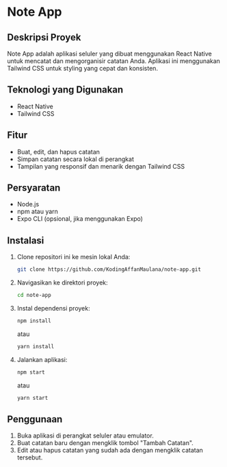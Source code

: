 # Note App

## Deskripsi Proyek
Note App adalah aplikasi seluler yang dibuat menggunakan React Native untuk mencatat dan mengorganisir catatan Anda. Aplikasi ini menggunakan Tailwind CSS untuk styling yang cepat dan konsisten.

## Teknologi yang Digunakan
- React Native
- Tailwind CSS

## Fitur
- Buat, edit, dan hapus catatan
- Simpan catatan secara lokal di perangkat
- Tampilan yang responsif dan menarik dengan Tailwind CSS

## Persyaratan
- Node.js
- npm atau yarn
- Expo CLI (opsional, jika menggunakan Expo)

## Instalasi
1. Clone repositori ini ke mesin lokal Anda:
    ```sh
    git clone https://github.com/KodingAffanMaulana/note-app.git
    ```

2. Navigasikan ke direktori proyek:
    ```sh
    cd note-app
    ```

3. Instal dependensi proyek:
    ```sh
    npm install
    ```
    atau
    ```sh
    yarn install
    ```

4. Jalankan aplikasi:
    ```sh
    npm start
    ```
    atau
    ```sh
    yarn start
    ```

## Penggunaan
1. Buka aplikasi di perangkat seluler atau emulator.
2. Buat catatan baru dengan mengklik tombol "Tambah Catatan".
3. Edit atau hapus catatan yang sudah ada dengan mengklik catatan tersebut.
